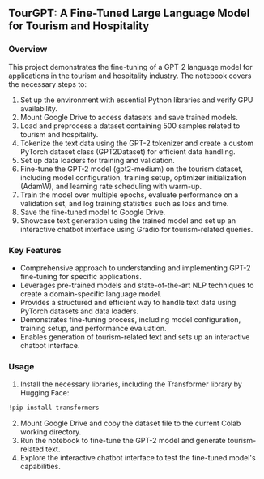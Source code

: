 ## TourGPT: A Fine-Tuned Large Language Model for Tourism and Hospitality

### Overview
This project demonstrates the fine-tuning of a GPT-2 language model for applications in the tourism and hospitality industry. The notebook covers the necessary steps to:

1. Set up the environment with essential Python libraries and verify GPU availability.
2. Mount Google Drive to access datasets and save trained models.
3. Load and preprocess a dataset containing 500 samples related to tourism and hospitality.
4. Tokenize the text data using the GPT-2 tokenizer and create a custom PyTorch dataset class (GPT2Dataset) for efficient data handling.
5. Set up data loaders for training and validation.
6. Fine-tune the GPT-2 model (gpt2-medium) on the tourism dataset, including model configuration, training setup, optimizer initialization (AdamW), and learning rate scheduling with warm-up.
7. Train the model over multiple epochs, evaluate performance on a validation set, and log training statistics such as loss and time.
8. Save the fine-tuned model to Google Drive.
9. Showcase text generation using the trained model and set up an interactive chatbot interface using Gradio for tourism-related queries.

### Key Features
- Comprehensive approach to understanding and implementing GPT-2 fine-tuning for specific applications.
- Leverages pre-trained models and state-of-the-art NLP techniques to create a domain-specific language model.
- Provides a structured and efficient way to handle text data using PyTorch datasets and data loaders.
- Demonstrates fine-tuning process, including model configuration, training setup, and performance evaluation.
- Enables generation of tourism-related text and sets up an interactive chatbot interface.

### Usage
1. Install the necessary libraries, including the Transformer library by Hugging Face:

```python
!pip install transformers
```

2. Mount Google Drive and copy the dataset file to the current Colab working directory.
3. Run the notebook to fine-tune the GPT-2 model and generate tourism-related text.
4. Explore the interactive chatbot interface to test the fine-tuned model's capabilities.

